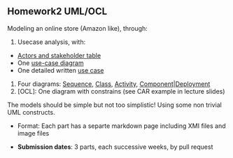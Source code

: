 ## Homework2 UML/OCL

Modeling an online store (Amazon like), through:

1. Usecase analysis, with: 
  - [Actors and stakeholder table](https://github.com/rivkage/sw-modeling-2016b-uml/wiki/Actor-Stakeholder-Table)
  - One [use-case diagram](./uc-diagram.md)
  - One detailed written [use case](https://github.com/rivkage/sw-modeling-2016b-uml/wiki/Written-Use-Case:-Explore-Catalogue)
1. Four diagrams: [Sequence](), [Class](), [Activity](), [Component]()|[Deployment]()
1. [OCL]: One diagram with constrains (see CAR example in lecture slides)

The models should be simple but not too simplistic! Using some non trivial UML constructs.

- Format: Each part has a separte markdown page including XMI files and image files

- **Submission dates**: 3 parts, each successive weeks, by pull request
